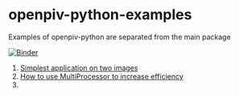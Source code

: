 # openpiv-python-examples
Examples of openpiv-python are separated from the main package 

[![Binder](https://mybinder.org/badge_logo.svg)](https://mybinder.org/v2/gh/openpiv/openpiv-python-examples/main)


1. [Simplest application on two images](https://nbviewer.org/github/OpenPIV/openpiv-python-examples/blob/main/notebooks/tutorial1.ipynb)
2. [How to use MultiProcessor to increase efficiency](https://nbviewer.org/github/OpenPIV/openpiv-python-examples/blob/main/notebooks/tutorial2.ipynb)
3. 

